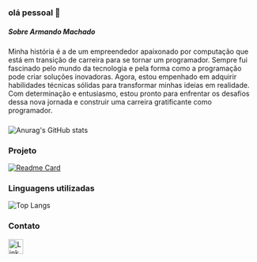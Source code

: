 ### olá pessoal 👋

##### Sobre Armando Machado
Minha história é a de um empreendedor apaixonado por computação que está em transição de carreira para se tornar um programador. Sempre fui fascinado pelo mundo da tecnologia e pela forma como a programação pode criar soluções inovadoras. Agora, estou empenhado em adquirir habilidades técnicas sólidas para transformar minhas ideias em realidade. Com determinação e entusiasmo, estou pronto para enfrentar os desafios dessa nova jornada e construir uma carreira gratificante como programador.

###

![Anurag's GitHub stats](https://github-readme-stats.vercel.app/api?username=Armandinho12&show_icons=true&theme=radical)

### Projeto
[![Readme Card](https://github-readme-stats.vercel.app/api/pin/?username=Armandinho12&repo=TikTok-clone&theme=dark)](tiktok---jornada-852f3.web.app/)
### Linguagens utilizadas
![Top Langs](https://github-readme-stats.vercel.app/api/top-langs/?username=Armandinho12&layout=compact)

### Contato
[<img src='https://img.shields.io/badge/LinkedIn-0077b5?style=for-the-badge&logo=linkedin&logoColor=white' alt='Linkedin' height='30'>](https://www.linkedin.com/in/armando-machado-65037675)
